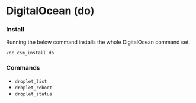 # DigitalOcean (do)

### Install

Running the below command installs the whole DigitalOcean command set.

```
/nc csm_install do
```

### Commands

- `droplet_list`
- `droplet_reboot`
- `droplet_status`
